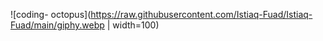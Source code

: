 ![coding- octopus](https://raw.githubusercontent.com/Istiaq-Fuad/Istiaq-Fuad/main/giphy.webp | width=100)
